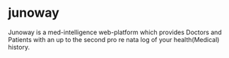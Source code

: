 # junoway
Junoway is a med-intelligence web-platform which provides Doctors and Patients with an up to the second pro re nata log of your health(Medical) history. 
